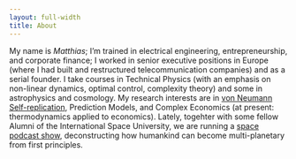 ```yaml
---
layout: full-width
title: About
---
```


My name is *Matthias*; I’m trained in electrical engineering, entrepreneurship, and corporate finance; I worked in senior executive positions in Europe (where I had built and restructured telecommunication companies) and as a serial founder.
I take courses in Technical Physics (with an emphasis on non-linear dynamics, optimal control, complexity theory) and some in astrophysics and cosmology. My research interests are in [von Neumann Self-replication](https://iafastro.directory/iac/paper/id/73256/summary/), Prediction Models, and Complex Economics (at present: thermodynamics applied to economics). Lately, togehter with some fellow Alumni of the International Space University, we are running a [space podcast show](https://www.spaceforward.space), deconstructing how humankind can become multi-planetary from first principles.
